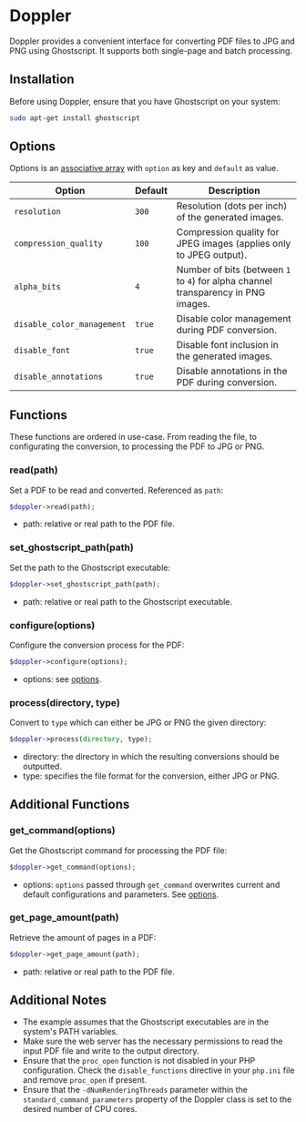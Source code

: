 # Doppler 

Doppler provides a convenient interface for converting PDF files to JPG and PNG using Ghostscript. It supports both single-page and batch processing.

## Installation

Before using Doppler, ensure that you have Ghostscript on your system:
```bash
sudo apt-get install ghostscript
```

## Options
Options is an [associative array](https://www.php.net/manual/en/language.types.array.php) with `option` as key and `default` as value.

| Option                    | Default                     | Description                                                                                              |
|---------------------------|-----------------------------|----------------------------------------------------------------------------------------------------------|
| `resolution`              | `300`                       | Resolution (dots per inch) of the generated images.                                                      |
| `compression_quality`     | `100`                       | Compression quality for JPEG images (applies only to JPEG output).                                       |
| `alpha_bits`              | `4`                         | Number of bits (between `1` to `4`) for alpha channel transparency in PNG images.                                             |
| `disable_color_management`| `true`                      | Disable color management during PDF conversion.                                                          |
| `disable_font`            | `true`                      | Disable font inclusion in the generated images.                                                          |
| `disable_annotations`     | `true`                      | Disable annotations in the PDF during conversion.                                                        |


## Functions
These functions are ordered in use-case. From reading the file, to configurating the conversion, to processing the PDF to JPG or PNG.

### read(path)
Set a PDF to be read and converted. Referenced as `path`:
```php
$doppler->read(path);
```
- path: relative or real path to the PDF file.

### set_ghostscript_path(path)
Set the path to the Ghostscript executable:
```php
$doppler->set_ghostscript_path(path);
```
- path: relative or real path to the Ghostscript executable.

### configure(options)
Configure the conversion process for the PDF:
```php
$doppler->configure(options);
```
- options: see [options](https://github.com/echtyushi/doppler/#options).

### process(directory, type)
Convert to `type` which can either be JPG or PNG the given directory:
```php
$doppler->process(directory, type);
```
- directory: the directory in which the resulting conversions should be outputted.
- type: specifies the file format for the conversion, either JPG or PNG.

## Additional Functions

### get_command(options)
Get the Ghostscript command for processing the PDF file:
```php
$doppler->get_command(options);
```
- options: `options` passed through `get_command` overwrites current and default configurations and parameters. See [options](https://github.com/echtyushi/doppler/#options).

### get_page_amount(path)
Retrieve the amount of pages in a PDF:
```php
$doppler->get_page_amount(path);
```
- path: relative or real path to the PDF file.

## Additional Notes

- The example assumes that the Ghostscript executables are in the system's PATH variables.
- Make sure the web server has the necessary permissions to read the input PDF file and write to the output directory.
- Ensure that the `proc_open` function is not disabled in your PHP configuration. Check the `disable_functions` directive in your `php.ini` file and remove `proc_open` if present.
- Ensure that the `-dNumRenderingThreads` parameter within the `standard_command_parameters` property of the Doppler class is set to the desired number of CPU cores.
